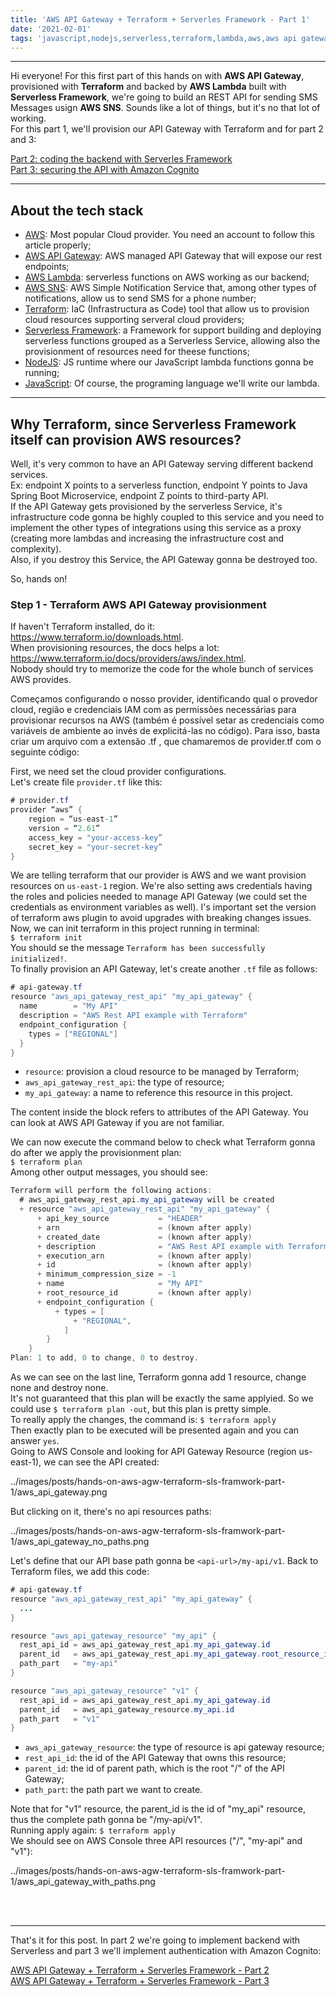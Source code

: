 ```yaml
---
title: 'AWS API Gateway + Terraform + Serverles Framework - Part 1'
date: '2021-02-01'
tags: 'javascript,nodejs,serverless,terraform,lambda,aws,aws api gateway,rest'
---
```


---
Hi everyone!
For this first part of this hands on with **AWS API Gateway**, provisioned with **Terraform** and backed by **AWS Lambda** built with **Serverless Framework**, we're going to build an REST API for sending SMS Messages usign **AWS SNS**. Sounds like a lot of things, but it's no that lot of working.  
For this part 1, we'll provision our API Gateway with Terraform and for part 2 and 3:

<a href="../posts/hands-on-aws-agw-terraform-sls-framwork-part-2">Part 2: coding the backend with Serverles Framework</a>  
<a href="../posts/hands-on-aws-agw-terraform-sls-framwork-part-3">Part 3: securing the API with Amazon Cognito</a>

---

## About the tech stack
- [AWS](https://aws.amazon.com/): Most popular Cloud provider. You need an account to follow this article properly;
- [AWS API Gateway](https://aws.amazon.com/api-gateway/): AWS managed API Gateway that will expose our rest endpoints;
- [AWS Lambda](https://aws.amazon.com/lambda/): serverless functions on AWS working as our backend;
- [AWS SNS](https://aws.amazon.com/sns/): AWS Simple Notification Service that, among other types of notifications, allow us to send SMS for a phone number;
- [Terraform](https://www.terraform.io/): IaC (Infrastructura as Code) tool that allow us to provision cloud resources supporting serveral cloud providers;
- [Serverless Framework](https://www.serverless.com/): a Framework for support building and deploying serverless functions grouped as a Serverless Service, allowing also the provisionment of resources need for theese functions;
- [NodeJS](https://nodejs.org/): JS runtime where our JavaScript lambda functions gonna be running;
- [JavaScript](https://developer.mozilla.org/en-US/docs/Web/JavaScript): Of course, the programing language we'll write our lambda.

---

## Why Terraform, since Serverless Framework itself can provision AWS resources?
Well, it's very common to have an API Gateway serving different backend services.  
Ex: endpoint X points to a serverless function, endpoint Y points to Java Spring Boot Microservice, endpoint Z points to third-party API.  
If the API Gateway gets provisioned by the serverless Service, it's infrastructure code gonna be highly coupled to this service and you need to implement the other types of integrations using this service as a proxy (creating more lambdas and increasing the infrastructure cost and complexity).  
Also, if you destroy this Service, the API Gateway gonna be destroyed too.

So, hands on!

### Step 1 - Terraform AWS API Gateway provisionment
If haven't Terraform installed, do it: https://www.terraform.io/downloads.html.  
When provisioning resources, the docs helps a lot: https://www.terraform.io/docs/providers/aws/index.html.  
Nobody should try to memorize the code for the whole bunch of services AWS provides.

Começamos configurando o nosso provider, identificando qual o provedor cloud, região e credenciais IAM com as permissões necessárias para provisionar recursos na AWS (também é possível setar as credenciais como variáveis de ambiente ao invés de explicitá-las no código). Para isso, basta criar um arquivo com a extensão .tf , que chamaremos de provider.tf com o seguinte código:

First, we need set the cloud provider configurations.  
Let's create file `provider.tf` like this:
```java
# provider.tf
provider “aws” {
    region = “us-east-1”
    version = “2.61”
    access_key = "your-access-key”
    secret_key = "your-secret-key” 
}
```
We are telling terraform that our provider is AWS and we want provision resources on `us-east-1` region.
We're also setting aws credentials having the roles and policies needed to manage API Gateway (we could set the credentials as environment variables as well).
I's important set the version of terraform aws plugin to avoid upgrades with breaking changes issues.
Now, we can init terraform in this project running in terminal:  
```$ terraform init```  
You should se the message `Terraform has been successfully initialized!`.  
To finally provision an API Gateway, let's create another `.tf` file as follows:
```java
# api-gateway.tf
resource "aws_api_gateway_rest_api" "my_api_gateway" {
  name        = "My API"
  description = "AWS Rest API example with Terraform"
  endpoint_configuration {
    types = ["REGIONAL"]
  }
}
```
- `resource`: provision a cloud resource to be managed by Terraform;
- `aws_api_gateway_rest_api`: the type of resource;
- `my_api_gateway`: a name to reference this resource in this project.
  
The content inside the block refers to attributes of the API Gateway. You can look at AWS API Gateway if you are not familiar.

We can now execute the command below to check what Terraform gonna do after we apply the provisionment plan:  
```$ terraform plan```  
Among other output messages, you should see:
```java
Terraform will perform the following actions:
  # aws_api_gateway_rest_api.my_api_gateway will be created
  + resource "aws_api_gateway_rest_api" "my_api_gateway" {
      + api_key_source           = "HEADER"
      + arn                      = (known after apply)
      + created_date             = (known after apply)
      + description              = "AWS Rest API example with Terraform"
      + execution_arn            = (known after apply)
      + id                       = (known after apply)
      + minimum_compression_size = -1
      + name                     = "My API"
      + root_resource_id         = (known after apply)
      + endpoint_configuration {
          + types = [
              + "REGIONAL",
            ]
        }
    }
Plan: 1 to add, 0 to change, 0 to destroy.
```
As we can see on the last line, Terraform gonna add 1 resource, change none and destroy none.  
It's not guaranteed that this plan will be exactly the same applyied. So we could use `$ terraform plan -out`, but this plan is pretty simple.  
To really apply the changes, the command is:
```$ terraform apply```  
Then exactly plan to be executed will be presented again and you can answer `yes`.  
Going to AWS Console and looking for API Gateway Resource (region us-east-1), we can see the API created:

../images/posts/hands-on-aws-agw-terraform-sls-framwork-part-1/aws_api_gateway.png

But clicking on it, there's no api resources paths:

../images/posts/hands-on-aws-agw-terraform-sls-framwork-part-1/aws_api_gateway_no_paths.png

Let's define that our API base path gonna be `<api-url>/my-api/v1`.
Back to Terraform files, we add this code:
```java
# api-gateway.tf
resource "aws_api_gateway_rest_api" "my_api_gateway" {
  ...
}

resource "aws_api_gateway_resource" "my_api" {
  rest_api_id = aws_api_gateway_rest_api.my_api_gateway.id
  parent_id   = aws_api_gateway_rest_api.my_api_gateway.root_resource_id
  path_part   = "my-api"
}

resource "aws_api_gateway_resource" "v1" {
  rest_api_id = aws_api_gateway_rest_api.my_api_gateway.id
  parent_id   = aws_api_gateway_resource.my_api.id
  path_part   = "v1"
}
```

- `aws_api_gateway_resource`: the type of resource is api gateway resource;
- `rest_api_id`: the id of the API Gateway that owns this resource;
- `parent_id`: the id of parent path, which is the root "/" of the API Gateway;
- `path_part`: the path part we want to create.

Note that for "v1" resource, the parent_id is the id of "my_api" resource, thus the complete path gonna be "/my-api/v1".  
Running apply again:
```$ terraform apply```  
We should see on AWS Console three API resources ("/", "my-api" and "v1"):

../images/posts/hands-on-aws-agw-terraform-sls-framwork-part-1/aws_api_gateway_with_paths.png

<br />
<br />

---

That's it for this post. In part 2 we're going to implement backend with Serverless and part 3 we'll implement authentication with Amazon Cognito:

<a href="../posts/hands-on-aws-agw-terraform-sls-framwork-part-2">AWS API Gateway + Terraform + Serverles Framework - Part 2</a>  
<a href="../posts/hands-on-aws-agw-terraform-sls-framwork-part-3">AWS API Gateway + Terraform + Serverles Framework - Part 3</a>
